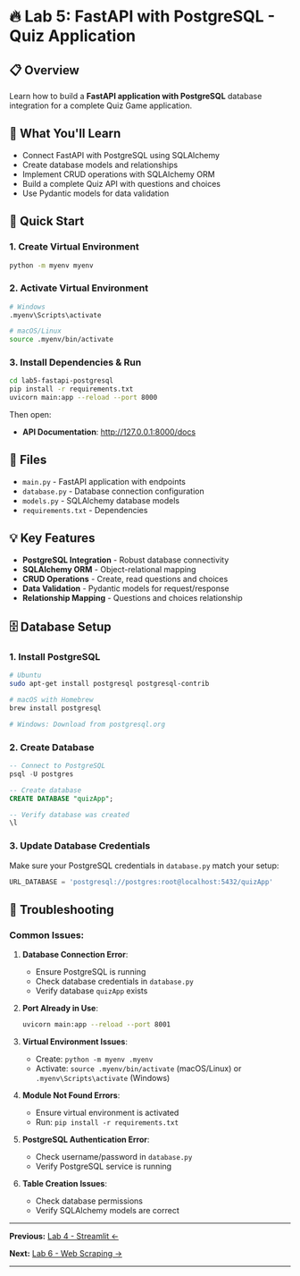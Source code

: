 # 🔥 Lab 5: FastAPI with PostgreSQL - Quiz Application

## 📋 Overview
Learn how to build a **FastAPI application with PostgreSQL** database integration for a complete Quiz Game application.

## 🎯 What You'll Learn
- Connect FastAPI with PostgreSQL using SQLAlchemy
- Create database models and relationships
- Implement CRUD operations with SQLAlchemy ORM
- Build a complete Quiz API with questions and choices
- Use Pydantic models for data validation

## 🚀 Quick Start

### 1. Create Virtual Environment
```bash
python -m myenv myenv
```

### 2. Activate Virtual Environment
```bash
# Windows
.myenv\Scripts\activate

# macOS/Linux
source .myenv/bin/activate
```

### 3. Install Dependencies & Run
```bash
cd lab5-fastapi-postgresql
pip install -r requirements.txt
uvicorn main:app --reload --port 8000
```

Then open:
- **API Documentation**: http://127.0.0.1:8000/docs

## 📁 Files
- `main.py` - FastAPI application with endpoints
- `database.py` - Database connection configuration
- `models.py` - SQLAlchemy database models
- `requirements.txt` - Dependencies

## 💡 Key Features
- **PostgreSQL Integration** - Robust database connectivity
- **SQLAlchemy ORM** - Object-relational mapping
- **CRUD Operations** - Create, read questions and choices
- **Data Validation** - Pydantic models for request/response
- **Relationship Mapping** - Questions and choices relationship

## 🗄️ Database Setup

### 1. Install PostgreSQL
```bash
# Ubuntu
sudo apt-get install postgresql postgresql-contrib

# macOS with Homebrew
brew install postgresql

# Windows: Download from postgresql.org
```

### 2. Create Database
```sql
-- Connect to PostgreSQL
psql -U postgres

-- Create database
CREATE DATABASE "quizApp";

-- Verify database was created
\l
```

### 3. Update Database Credentials
Make sure your PostgreSQL credentials in `database.py` match your setup:
```python
URL_DATABASE = 'postgresql://postgres:root@localhost:5432/quizApp'
```

## 🐛 Troubleshooting

### Common Issues:

1. **Database Connection Error**:
   - Ensure PostgreSQL is running
   - Check database credentials in `database.py`
   - Verify database `quizApp` exists

2. **Port Already in Use**:
   ```bash
   uvicorn main:app --reload --port 8001
   ```

3. **Virtual Environment Issues**:
   - Create: `python -m myenv .myenv`
   - Activate: `source .myenv/bin/activate` (macOS/Linux) or `.myenv\Scripts\activate` (Windows)

4. **Module Not Found Errors**:
   - Ensure virtual environment is activated
   - Run: `pip install -r requirements.txt`

5. **PostgreSQL Authentication Error**:
   - Check username/password in `database.py`
   - Verify PostgreSQL service is running

6. **Table Creation Issues**:
   - Check database permissions
   - Verify SQLAlchemy models are correct

---

**Previous:** [Lab 4 - Streamlit ←](../lab4-streamlit)

**Next:** [Lab 6 - Web Scraping →](../lab6-web-scraping)

---